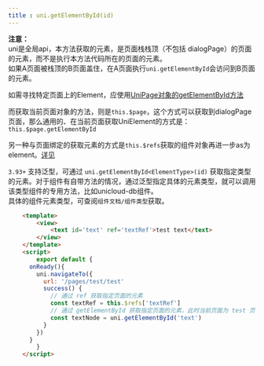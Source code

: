 ```yaml
---
title : uni.getElementById(id)
---
```


<!-- ## uni.getElementById(id) @getelementbyid -->

<!-- UTSAPIJSON.getElementById.name -->

<!-- UTSAPIJSON.getElementById.description -->

<!-- UTSAPIJSON.getElementById.compatibility -->

**注意：** \
uni是全局api，本方法获取的元素，是页面栈栈顶（不包括 dialogPage）的页面的元素，而不是执行本方法代码所在的页面的元素。\
如果A页面被栈顶的B页面盖住，在A页面执行`uni.getElementById`会访问到B页面的元素。

如需寻找特定页面上的Element，应使用[UniPage对象的getElementById方法](../api/get-current-pages.md#getelementbyid)

而获取当前页面对象的方法，则是`this.$page`，这个方式可以获取到dialogPage页面，那么通用的、在当前页面获取UniElement的方式是：`this.$page.getElementById`

另一种与页面绑定的获取元素的方式是`this.$refs`获取的组件对象再进一步as为element。[详见](../tutorial/idref.md#ref方式)

<!-- UTSAPIJSON.getElementById.param -->

`3.93+` 支持泛型，可通过 `uni.getElementById<ElementType>(id)` 获取指定类型的元素。对于组件有自带方法的情况，通过泛型指定具体的元素类型，就可以调用该类型组件的专用方法，比如unicloud-db组件。\
具体的组件元素类型，可查阅`组件文档/组件类型`获取。

```html
	<template>
		<view>
			<text id='text' ref='textRef'>test text</text>
		</view>
	</template>
	<script>
		export default {
      onReady(){
        uni.navigateTo({
          url: '/pages/test/test'
          success() {
            // 通过 ref 获取指定页面的元素
            const textRef = this.$refs['textRef']
            // 通过 getElementById 获取指定页面的元素，此时当前页面为 test 页面，所以获取不到 #text 元素
            const textNode = uni.getElementById('text')
          }
        })
      }
		}
	</script>
```

<!-- UTSAPIJSON.getElementById.returnValue -->

<!-- UTSAPIJSON.getElementById.example -->

<!-- UTSAPIJSON.getElementById.tutorial -->

<!-- UTSAPIJSON.general_type.name -->

<!-- UTSAPIJSON.general_type.param -->

